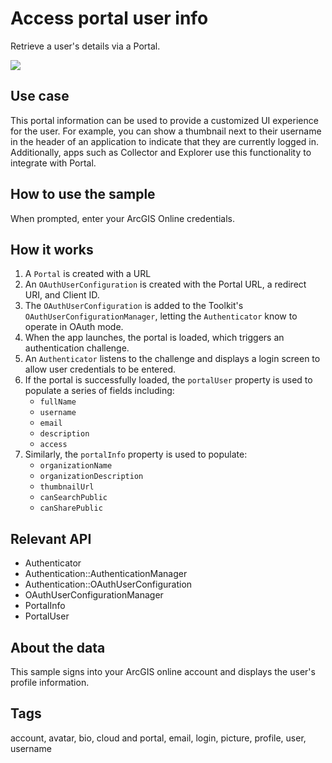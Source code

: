 # Access portal user info

Retrieve a user's details via a Portal.

![](screenshot.png)

## Use case

This portal information can be used to provide a customized UI experience for the user. For example, you can show a thumbnail next to their username in the header of an application to indicate that they are currently logged in. Additionally, apps such as Collector and Explorer use this functionality to integrate with Portal.

## How to use the sample

When prompted, enter your ArcGIS Online credentials.

## How it works

1. A `Portal` is created with a URL
2. An `OAuthUserConfiguration` is created with the Portal URL, a redirect URI, and Client ID.
3. The `OAuthUserConfiguration` is added to the Toolkit's `OAuthUserConfigurationManager`, letting the `Authenticator` know to operate in OAuth mode.
4. When the app launches, the portal is loaded, which triggers an authentication challenge.
5. An `Authenticator` listens to the challenge and displays a login screen to allow user credentials to be entered.
6. If the portal is successfully loaded, the `portalUser` property is used to populate a series of fields including:
    - `fullName`
    - `username`
    - `email`
    - `description`
    - `access`
7. Similarly, the `portalInfo` property is used to populate:
    - `organizationName`
    - `organizationDescription`
    - `thumbnailUrl`
    - `canSearchPublic`
    - `canSharePublic`

## Relevant API

* Authenticator
* Authentication::AuthenticationManager
* Authentication::OAuthUserConfiguration
* OAuthUserConfigurationManager
* PortalInfo
* PortalUser

## About the data

This sample signs into your ArcGIS online account and displays the user's profile information.

## Tags

account, avatar, bio, cloud and portal, email, login, picture, profile, user, username
